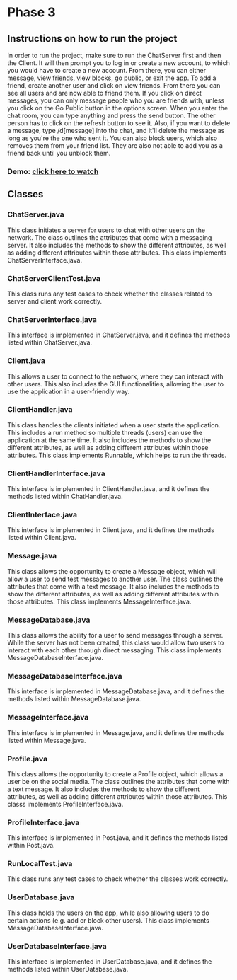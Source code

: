 # Phase 3 #

## Instructions on how to run the project ##
In order to run the project, make sure to run the ChatServer first and then the Client. It will then prompt you to log in or create a new account, to which you would have to create a new account. From there, you can either message, view friends, view blocks, go public, or exit the app. To add a friend, create another user and click on view friends. From there you can see all users and are now able to friend them. If you click on direct messages, you can only message people who you are friends with, unless you click on the Go Public button in the options screen. When you enter the chat room, you can type anything and press the send button. The other person has to click on the refresh button to see it. Also, if you want to delete a message, type /d[message] into the chat, and it'll delete the message as long as you're the one who sent it. You can also block users, which also removes them from your friend list. They are also not able to add you as a friend back until you unblock them.
### Demo: [click here to watch](https://youtu.be/Y5FoG9Gjpi0)

## Classes ##

### ChatServer.java ###

This class initiates a server for users to chat with other users on the network. The class outlines the attributes that come with a messaging server. It also includes the methods to show the different attributes, as well as adding different attributes within those attributes. This class implements ChatServerInterface.java.

### ChatServerClientTest.java ###

This class runs any test cases to check whether the classes related to server and client work correctly.

### ChatServerInterface.java ###

This interface is implemented in ChatServer.java, and it defines the methods listed within ChatServer.java.

### Client.java ###

This allows a user to connect to the network, where they can interact with other users. This also includes the GUI functionalities, allowing the user to use the application in a user-friendly way.

### ClientHandler.java ###

This class handles the clients initiated when a user starts the application. This includes a run method so multiple threads (users) can use the application at the same time. It also includes the methods to show the different attributes, as well as adding different attributes within those attributes. This class implements Runnable, which helps to run the threads.

### ClientHandlerInterface.java ###

This interface is implemented in ClientHandler.java, and it defines the methods listed within ChatHandler.java.

### ClientInterface.java ###

This interface is implemented in Client.java, and it defines the methods listed within Client.java.

### Message.java ###

This class allows the opportunity to create a Message object, which will allow a user to send test messages to another user. The class outlines the attributes that come with a text message. It also includes the methods to show the different attributes, as well as adding different attributes within those attributes. This class implements MessageInterface.java.

### MessageDatabase.java ###

This class allows the ability for a user to send messages through a server. While the server has not been created, this class would allow two users to interact with each other through direct messaging. This class implements MessageDatabaseInterface.java.

### MessageDatabaseInterface.java ###

This interface is implemented in MessageDatabase.java, and it defines the methods listed within MessageDatabase.java.

### MessageInterface.java ###

This interface is implemented in Message.java, and it defines the methods listed within Message.java.

### Profile.java ###

This class allows the opportunity to create a Profile object, which allows a user be on the social media. The class outlines the attributes that come with a text message. It also includes the methods to show the different attributes, as well as adding different attributes within those attributes. This classs implements ProfileInterface.java.

### ProfileInterface.java ###

This interface is implemented in Post.java, and it defines the methods listed within Post.java.

### RunLocalTest.java ###

This class runs any test cases to check whether the classes work correctly.

### UserDatabase.java ###

This class holds the users on the app, while also allowing users to do certain actions (e.g. add or block other users). This class implements MessageDatabaseInterface.java.

### UserDatabaseInterface.java ###

This interface is implemented in UserDatabase.java, and it defines the methods listed within UserDatabase.java.
